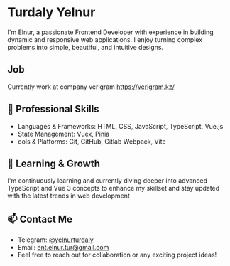 # Turdaly Yelnur
I'm Elnur, a passionate Frontend Developer with experience in building dynamic and responsive web applications. I enjoy turning complex problems into simple, beautiful, and intuitive designs.

## Job
Currently work at company verigram https://verigram.kz/

## 💼 Professional Skills
* Languages & Frameworks: HTML, CSS, JavaScript, TypeScript, Vue.js
* State Management: Vuex, Pinia
* ools & Platforms: Git, GitHub, Gitlab Webpack, Vite

## 🌱 Learning & Growth
I'm continuously learning and currently diving deeper into advanced TypeScript and Vue 3 concepts to enhance my skillset and stay updated with the latest trends in web development

## 📫 Contact Me
* Telegram: [@yelnurturdaly](https://t.me/yelnurturdaly)
* Email: ent.elnur.tur@gmail.com
* Feel free to reach out for collaboration or any exciting project ideas!

